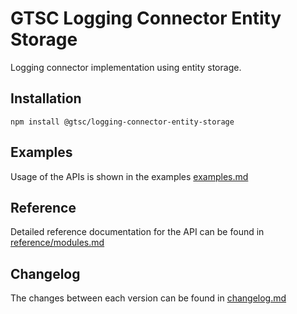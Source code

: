 # GTSC Logging Connector Entity Storage

Logging connector implementation using entity storage.

## Installation

```shell
npm install @gtsc/logging-connector-entity-storage
```

## Examples

Usage of the APIs is shown in the examples [examples.md](examples.md)

## Reference

Detailed reference documentation for the API can be found in [reference/modules.md](reference/modules.md)

## Changelog

The changes between each version can be found in [changelog.md](changelog.md)
